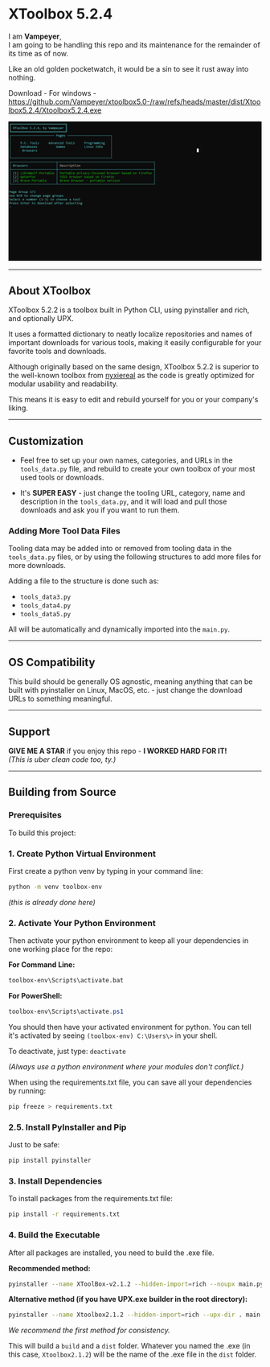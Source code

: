 # XToolbox 5.2.4

I am **Vampeyer**,  
I am going to be handling this repo and its maintenance for the remainder of its time as of now.

Like an old golden pocketwatch, it would be a sin to see it rust away into nothing.

Download - For windows - 
https://github.com/Vampeyer/xtoolbox5.0-/raw/refs/heads/master/dist/Xtoolbox5.2.4/Xtoolbox5.2.4.exe


<img src='https://github.com/Vampeyer/xtoolbox5.0-/blob/master/img/2.png' alt='XToolbox Screenshot'>

---

## About XToolbox

XToolbox 5.2.2 is a toolbox built in Python CLI, using pyinstaller and rich, and optionally UPX.

It uses a formatted dictionary to neatly localize repositories and names of important downloads for various tools, making it easily configurable for your favorite tools and downloads.

Although originally based on the same design, XToolbox 5.2.2 is superior to the well-known toolbox from [nyxiereal](https://github.com/nyxiereal/XToolbox) as the code is greatly optimized for modular usability and readability.

This means it is easy to edit and rebuild yourself for you or your company's liking.

---

## Customization

- Feel free to set up your own names, categories, and URLs in the `tools_data.py` file, and rebuild to create your own toolbox of your most used tools or downloads.

- It's **SUPER EASY** - just change the tooling URL, category, name and description in the `tools_data.py`, and it will load and pull those downloads and ask you if you want to run them.

### Adding More Tool Data Files

Tooling data may be added into or removed from tooling data in the `tools_data.py` files, or by using the following structures to add more files for more downloads.

Adding a file to the structure is done such as:
- `tools_data3.py`
- `tools_data4.py` 
- `tools_data5.py`

All will be automatically and dynamically imported into the `main.py`.

---

## OS Compatibility

This build should be generally OS agnostic, meaning anything that can be built with pyinstaller on Linux, MacOS, etc. - just change the download URLs to something meaningful.

---

## Support

**GIVE ME A STAR** if you enjoy this repo - **I WORKED HARD FOR IT!**  
*(This is uber clean code too, ty.)*

---

## Building from Source

### Prerequisites

To build this project:

### 1. Create Python Virtual Environment
First create a python venv by typing in your command line:
```bash
python -m venv toolbox-env
```
*(this is already done here)*

### 2. Activate Your Python Environment
Then activate your python environment to keep all your dependencies in one working place for the repo:

**For Command Line:**
```bash
toolbox-env\Scripts\activate.bat
```

**For PowerShell:**
```powershell
toolbox-env\Scripts\activate.ps1
```

You should then have your activated environment for python. You can tell it's activated by seeing `(toolbox-env) C:\Users\>` in your shell.

To deactivate, just type: `deactivate`

*(Always use a python environment where your modules don't conflict.)*

When using the requirements.txt file, you can save all your dependencies by running:
```bash
pip freeze > requirements.txt
```

### 2.5. Install PyInstaller and Pip
Just to be safe:
```bash
pip install pyinstaller
```

### 3. Install Dependencies
To install packages from the requirements.txt file:
```bash
pip install -r requirements.txt
```

### 4. Build the Executable

After all packages are installed, you need to build the .exe file.

**Recommended method:**
```bash
pyinstaller --name XToolBox-v2.1.2 --hidden-import=rich --noupx main.py
```

**Alternative method (if you have UPX.exe builder in the root directory):**
```bash
pyinstaller --name Xtoolbox2.1.2 --hidden-import=rich --upx-dir . main.py
```

*We recommend the first method for consistency.*

This will build a `build` and a `dist` folder. Whatever you named the .exe (in this case, `Xtoolbox2.1.2`) will be the name of the .exe file in the `dist` folder.
